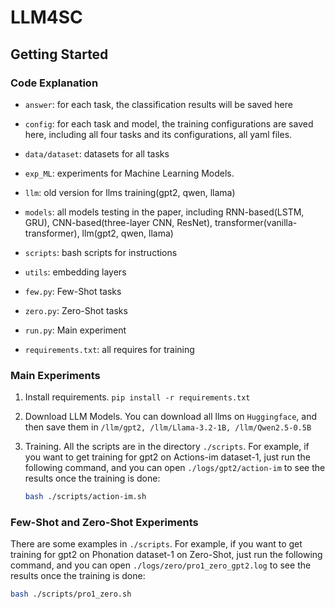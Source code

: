 # LLM4SC

## Getting Started

### Code Explanation

* `answer`: for each task, the classification results will be saved here
* `config`: for each task and model, the training configurations are saved here, including all four tasks and its configurations, all yaml files.
* `data/dataset`: datasets for all tasks
* `exp_ML`: experiments for Machine Learning Models.
* `llm`: old version for llms training(gpt2, qwen, llama)
* `models`: all models testing in the paper, including RNN-based(LSTM, GRU), CNN-based(three-layer CNN, ResNet), transformer(vanilla-transformer), llm(gpt2, qwen, llama)
* `scripts`: bash scripts for instructions
* `utils`: embedding layers

* `few.py`: Few-Shot tasks
* `zero.py`: Zero-Shot tasks
* `run.py`: Main experiment
* `requirements.txt`: all requires for training

### Main Experiments

1. Install requirements. `pip install -r requirements.txt`

2. Download LLM Models. You can download all llms on  `Huggingface`, and then save them in `/llm/gpt2, /llm/Llama-3.2-1B, /llm/Qwen2.5-0.5B`

3. Training. All the scripts are in the directory `./scripts`. For example, if you want to get training for gpt2 on Actions-im dataset-1,  just run the following command, and you can open `./logs/gpt2/action-im` to see the results once the training is done:

   ```bash
   bash ./scripts/action-im.sh
   ```

### Few-Shot and Zero-Shot Experiments

There are some examples in `./scripts`. For example, if you want to get training for gpt2 on Phonation dataset-1 on Zero-Shot,  just run the following command, and you can open `./logs/zero/pro1_zero_gpt2.log` to see the results once the training is done:

```bash
bash ./scripts/pro1_zero.sh
```


